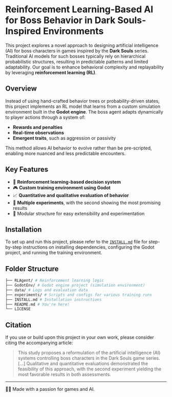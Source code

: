 # Reinforcement Learning-Based AI for Boss Behavior in Dark Souls-Inspired Environments

This project explores a novel approach to designing artificial intelligence (AI) for boss characters in games inspired by the **Dark Souls** series. Traditional AI models for such bosses typically rely on hierarchical probabilistic structures, resulting in predictable patterns and limited adaptability. Our goal is to enhance behavioral complexity and replayability by leveraging **reinforcement learning (RL)**.

## Overview

Instead of using hand-crafted behavior trees or probability-driven states, this project implements an RL model that learns from a custom simulation environment built in the **Godot engine**. The boss agent adapts dynamically to player actions through a system of:

- **Rewards and penalties**
- **Real-time observations**
- **Emergent traits**, such as aggression or passivity

This method allows AI behavior to evolve rather than be pre-scripted, enabling more nuanced and less predictable encounters.

## Key Features

- 🧠 **Reinforcement learning-based decision system**
- 🎮 **Custom training environment using Godot**
- 📈 **Quantitative and qualitative evaluation of behavior**
- 🧪 **Multiple experiments**, with the second showing the most promising results
- 📂 Modular structure for easy extensibility and experimentation

## Installation

To set up and run this project, please refer to the [`INSTALL.md`](./INSTALL.md) file for step-by-step instructions on installing dependencies, configuring the Godot project, and running the training environment.

## Folder Structure
```bash
├── RLAgent/ # Reinforcement learning logic
├── GodotEnv/ # Godot engine project (simulation environment)
├── data/ # Logs and evaluation data
├── experiments/ # Scripts and configs for various training runs
├── INSTALL.md # Installation instructions
├── README.md # You're here!
└── LICENSE
```


## Citation

If you use or build upon this project in your own work, please consider citing the accompanying article:

> This study proposes a reformulation of the artificial intelligence (AI) systems controlling boss characters in the Dark Souls game series. [...] Qualitative and quantitative evaluations demonstrated the feasibility of this approach, with the second experiment yielding the most favorable results in both assessments.

---

👨‍💻 Made with a passion for games and AI.
